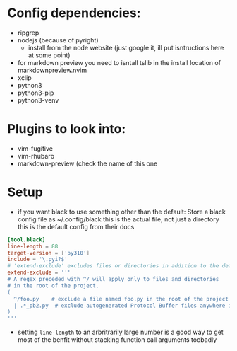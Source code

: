 # Config dependencies:
- ripgrep
- nodejs (because of pyright)
    - install from the node website (just google it, ill put isntructions here at some point)
- for markdown preview you need to isntall tslib in the install location of markdownpreview.nvim
- xclip
- python3
- python3-pip
- python3-venv

# Plugins to look into:
- vim-fugitive
- vim-rhubarb
- markdown-preview (check the name of this one

# Setup
- if you want black to use something other than the default:
Store a black config file as ~/.config/black
this is the actual file, not just a directory
this is the default config from their docs

```toml
[tool.black]
line-length = 88
target-version = ['py310']
include = '\.pyi?$'
# 'extend-exclude' excludes files or directories in addition to the defaults
extend-exclude = '''
# A regex preceded with ^/ will apply only to files and directories
# in the root of the project.
(
  ^/foo.py    # exclude a file named foo.py in the root of the project
  | .*_pb2.py  # exclude autogenerated Protocol Buffer files anywhere in the project
)
'''
```


- setting `line-length` to an arbritrarily large number is a good way to get most of the benfit without stacking function call arguments toobadly
